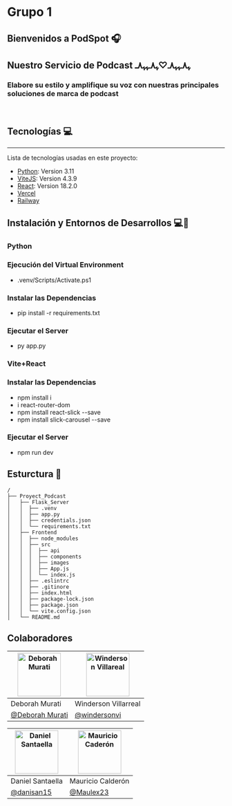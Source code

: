 # Grupo 1

## Bienvenidos a PodSpot 🎧

## Nuestro Servicio de Podcast ﮩ٨ـﮩﮩ٨ـ♡ﮩ٨ـﮩﮩ٨ـ
### Elabore su estilo y amplifique su voz con nuestras principales soluciones de marca de podcast

<br/>

## Tecnologías 💻

***
Lista de tecnologías usadas en este proyecto:

* [Python](https://www.python.org/): Version 3.11
* [ViteJS](https://vitejs.dev): Version 4.3.9
* [React](https://example.com): Version 18.2.0
* [Vercel](https://vercel.com/)
* [Railway](https://railway.app/)

## Instalación y Entornos de Desarrollos 💻🚀

### Python
### Ejecución del Virtual Environment 
* .venv/Scripts/Activate.ps1
### Instalar las Dependencias
* pip install -r requirements.txt
### Ejecutar el Server 
* py app.py

### Vite+React
### Instalar las Dependencias
* npm install i
* i react-router-dom
* npm install react-slick --save
* npm install slick-carousel --save
### Ejecutar el Server
* npm run dev
## Esturctura 📁

````
/
├── Proyect_Podcast
│   ├── Flask_Server
│   │  ├── .venv
│   │  ├── app.py
│   │  ├── credentials.json
│   │  └── requirements.txt
│   ├── Frontend
│   │  ├── node_modules
│   │  ├── src
│   │  │  ├── api
│   │  │  ├── components
│   │  │  ├── images
│   │  │  ├── App.js
│   │  │  └── index.js
│   │  ├── .eslintrc
│   │  ├── .gitinore
│   │  ├── index.html
│   │  ├── package-lock.json
│   │  ├── package.json
│   │  └── vite.config.json
│   └── README.md
````

## Colaboradores

| <img src="https://avatars.githubusercontent.com/u/110952847?v=4" alt="Deborah Murati" width="100"> | <img src="https://avatars.githubusercontent.com/u/93623498?v=4" alt="Winderson Villareal" width="100"> |
| ---------------------------------------------------------------------------------------------------------------------- | ----------------------------------------------------------------------------------------- |
| Deborah Murati                                                                                                       | Winderson Villarreal                                                                                       |
| [@Deborah Murati](https://github.com/Debymg)                                                               | [@windersonvi](https://github.com/windersonvi)                                                            |

| <img src="https://avatars.githubusercontent.com/u/105687762?v=4" alt="Daniel Santaella" width="100"> | <img src="https://avatars.githubusercontent.com/u/119123679?v=4" alt="Mauricio Caderón" width="100"> |
| ---------------------------------------------------------------------------------------------------------------------- | ----------------------------------------------------------------------------------------- |
| Daniel Santaella                                                                                                       | Mauricio Calderón                                                                                       |
| [@danisan15](https://github.com/danisan15)                                                               | [@Maulex23](https://github.com/Maulex23)                                                            |



